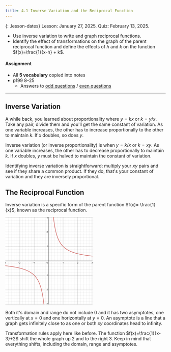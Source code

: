 ```yaml
---
title: 4.1 Inverse Variation and the Reciprocal Function
---
```


{: .lesson-dates}
Lesson: January 27, 2025. Quiz: February 13, 2025.

- Use inverse variation to write and graph reciprocal functions.
- Identify the effect of transformations on the graph of the parent reciprocal function and define the effects of $h$ and $k$ on the function $f(x)=\frac{1}{x-h} + k$.

#### Assignment

- All **5 vocabulary** copied into notes
- p199 8–25
  - Answers to [odd questions]({{site.baseurl}}/misc/alg2-odd-answers.pdf) / [even questions]({{site.baseurl}}/misc/alg2-even-answers.pdf)

---

## Inverse Variation

A while back, you learned about proportionality where $y=kx$ or $k=y/x$. Take any pair, divide them and you'll get the same constant of variation. As one variable increases, the other has to increase proportionally to the other to maintain $k$. If $x$ doubles, so does $y$.

Inverse variation (or inverse proportionality) is when $y=k/x$ or $k=xy$. As one variable increases, the other has to decrease proportionally to maintain $k$. If $x$ doubles, $y$ must be halved to maintain the constant of variation.

Identifying inverse variation is straightforward: multiply your $xy$ pairs and see if they share a common product. If they do, that's your constant of variation and they are inversely proportional.

## The Reciprocal Function

Inverse variation is a specific form of the parent function $f(x)= \frac{1}{x}$, known as the reciprocal function.

![Graph of 1/x](./img/4.1-reciprical.png)

Both it's domain and range do not include 0 and it has two asymptotes, one vertically at $x=0$ and one horizontally at $y=0$. An asymptote is a line that a graph gets infinitely close to as one or both $xy$ coordinates head to infinity.

Transformation rules apply here like before. The function $f(x)=\frac{1}{x-3}+2$ shift the whole graph up 2 and to the right 3. Keep in mind that everything shifts, including the domain, range and asymptotes.
